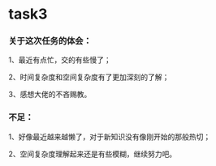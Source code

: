 # task3

### 关于这次任务的体会：

1、最近有点忙，交的有些慢了；

2、时间复杂度和空间复杂度有了更加深刻的了解；

3、感想大佬的不吝赐教。

### 不足：

1、好像最近越来越懒了，对于新知识没有像刚开始的那般热切；

2、空间复杂度理解起来还是有些模糊，继续努力吧。

